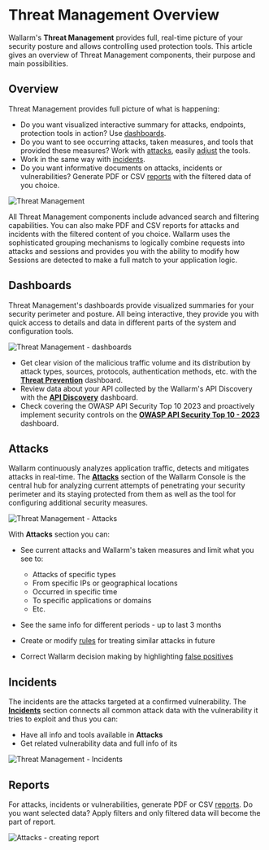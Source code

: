 # Threat Management Overview

Wallarm's **Threat Management** provides full, real-time picture of your security posture and allows controlling used protection tools. This article gives an overview of Threat Management components, their purpose and main possibilities.

## Overview

Threat Management provides full picture of what is happening: 

* Do you want visualized interactive summary for attacks, endpoints, protection tools in action? Use [dashboards](#dashboards).
* Do you want to see occurring attacks, taken measures, and tools that provided these measures? Work with [attacks](#attacks), easily [adjust](check-attack.md#responding-to-attacks) the tools.
* Work in the same way with [incidents](#incidents).
* Do you want informative documents on attacks, incidents or vulnerabilities? Generate PDF or CSV [reports](#reports) with the filtered data of you choice.

![Threat Management](../../images/user-guides/events/tm-diagram-no-sessions.png)

All Threat Management components include advanced search and filtering capabilities. You can also make PDF and CSV reports for attacks and incidents with the filtered content of you choice. Wallarm uses the sophisticated grouping mechanisms to logically combine requests into attacks and sessions and provides you with the ability to modify how Sessions are detected to make a full match to your application logic.

## Dashboards

Threat Management's dashboards provide visualized summaries for your security perimeter and posture. All being interactive, they provide you with quick access to details and data in different parts of the system and configuration tools.

![Threat Management - dashboards](../../images/user-guides/events/tm-overview-dashboards.png)

* Get clear vision of the malicious traffic volume and its distribution by attack types, sources, protocols, authentication methods, etc. with the [**Threat Prevention**](../../user-guides/dashboards/threat-prevention.md) dashboard.
* Review data about your API collected by the Wallarm's API Discovery with the [**API Discovery**](../../user-guides/dashboards/api-discovery.md) dashboard.
* Check covering the OWASP API Security Top 10 2023 and proactively implement security controls on the [**OWASP API Security Top 10 - 2023**](../../user-guides/dashboards/owasp-api-top-ten.md) dashboard.

## Attacks

Wallarm continuously analyzes application traffic, detects and mitigates attacks in real-time. The [**Attacks**](check-attack.md) section of the Wallarm Console is the central hub for analyzing current attempts of penetrating your security perimeter and its staying protected from them as well as the tool for configuring additional security measures.

![Threat Management - Attacks](../../images/user-guides/events/filter-for-falsepositive.png)

With **Attacks** section you can:

* See current attacks and Wallarm's taken measures and limit what you see to:

    * Attacks of specific types
    * From specific IPs or geographical locations
    * Occurred in specific time
    * To specific applications or domains
    * Etc.

* See the same info for different periods - up to last 3 months
* Create or modify [rules](../../user-guides/rules/rules.md#what-you-can-do-with-rules) for treating similar attacks in future
* Correct Wallarm decision making by highlighting [false positives](check-attack.md#false-positives)

## Incidents

The incidents are the attacks targeted at a confirmed vulnerability. The [**Incidents**](check-incident.md) section connects all common attack data with the vulnerability it tries to exploit and thus you can:

* Have all info and tools available in **Attacks**
* Get related vulnerability data and full info of its 

![Threat Management - Incidents](../../images/user-guides/events/incident-vuln.png)

## Reports

For attacks, incidents or vulnerabilities, generate PDF or CSV [reports](../../user-guides/search-and-filters/custom-report.md). Do you want selected data? Apply filters and only filtered data will become the part of report.

![Attacks - creating report](../../images/user-guides/search-and-filters/custom-report.png)
